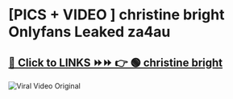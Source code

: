 
 # [PICS + VIDEO ] christine bright Onlyfans Leaked za4au

## <h2><a href="https://clipsfans.com/christine_bright&ref=git">🔗 Click to LINKS ⏩⏩ 👉 🟢 christine bright </a></h2>

<a href="https://clipsfans.com/christine_bright&ref=git" rel="nofollow" data-target="animated-image.originalLink"><img src="https://i.ibb.co.com/xMMVF88/686577567.gif" alt="Viral Video Original" style="max-width: 100%; display: inline-block;" data-target="animated-image.originalImage"></a>

